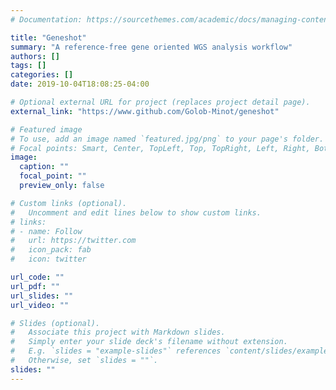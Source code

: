 ```yaml
---
# Documentation: https://sourcethemes.com/academic/docs/managing-content/

title: "Geneshot"
summary: "A reference-free gene oriented WGS analysis workflow"
authors: []
tags: []
categories: []
date: 2019-10-04T18:08:25-04:00

# Optional external URL for project (replaces project detail page).
external_link: "https://www.github.com/Golob-Minot/geneshot"

# Featured image
# To use, add an image named `featured.jpg/png` to your page's folder.
# Focal points: Smart, Center, TopLeft, Top, TopRight, Left, Right, BottomLeft, Bottom, BottomRight.
image:
  caption: ""
  focal_point: ""
  preview_only: false

# Custom links (optional).
#   Uncomment and edit lines below to show custom links.
# links:
# - name: Follow
#   url: https://twitter.com
#   icon_pack: fab
#   icon: twitter

url_code: ""
url_pdf: ""
url_slides: ""
url_video: ""

# Slides (optional).
#   Associate this project with Markdown slides.
#   Simply enter your slide deck's filename without extension.
#   E.g. `slides = "example-slides"` references `content/slides/example-slides.md`.
#   Otherwise, set `slides = ""`.
slides: ""
---
```

